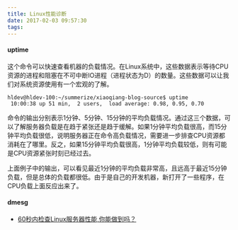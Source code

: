 ```yaml
---
title: Linux性能诊断
date: 2017-02-03 09:57:30
tags:
---
```



#### uptime

这个命令可以快速查看机器的负载情况。在Linux系统中，这些数据表示等待CPU资源的进程和阻塞在不可中断IO进程（进程状态为D）的数量。这些数据可以让我们对系统资源使用有一个宏观的了解。

<!-- more -->

```
hldev@hldev-100:~/summerize/xiaoqiang-blog-source$ uptime
 10:00:38 up 51 min,  2 users,  load average: 0.98, 0.95, 0.70
```

命令的输出分别表示1分钟、5分钟、15分钟的平均负载情况。通过这三个数据，可以了解服务器负载是在趋于紧张还是趋于缓解。如果1分钟平均负载很高，而15分钟平均负载很低，说明服务器正在命令高负载情况，需要进一步排查CPU资源都消耗在了哪里。反之，如果15分钟平均负载很高，1分钟平均负载较低，则有可能是CPU资源紧张时刻已经过去。

上面例子中的输出，可以看见最近1分钟的平均负载非常高，且远高于最近15分钟负载，但是总体的负载都很低。由于是自己的开发机器，新打开了一些程序，在CPU负载上面反应出来了。


#### dmesg


* [60秒内检查Linux服务器性能,你能做到吗？](http://www.linuxprobe.com/60seconds-check-performance.html)

